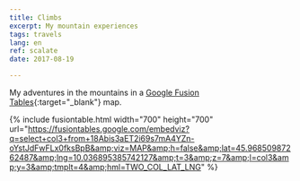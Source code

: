 ```yaml
---
title: Climbs
excerpt: My mountain experiences
tags: travels
lang: en
ref: scalate
date: 2017-08-19

---
```


My adventures in the mountains in a [Google Fusion Tables](https://fusiontables.google.com/){:target="_blank"} map.

{% include fusiontable.html width="700" height="700" url="https://fusiontables.google.com/embedviz?q=select+col3+from+18Abis3aET2i69s7mA4YZn-oYstJdFwFLx0fksBpB&amp;viz=MAP&amp;h=false&amp;lat=45.96850987262487&amp;lng=10.036895385742127&amp;t=3&amp;z=7&amp;l=col3&amp;y=3&amp;tmplt=4&amp;hml=TWO_COL_LAT_LNG" %}
